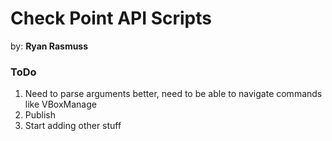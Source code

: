 # Check Point API Scripts 

by: **Ryan Rasmuss**

### ToDo

1. Need to parse arguments better, need to be able to navigate commands like VBoxManage
2. Publish
3. Start adding other stuff
